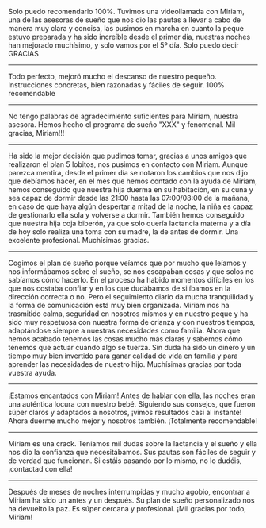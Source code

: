 Solo puedo recomendarlo 100%. Tuvimos una videollamada con Miriam, una de las asesoras de sueño que nos dio las pautas a llevar a cabo de manera muy clara y concisa, las pusimos en marcha en cuanto la peque estuvo preparada y ha sido increíble desde el primer día, nuestras noches han mejorado muchísimo, y solo vamos por el 5º día. Solo puedo decir GRACIAS

---

Todo perfecto, mejoró mucho el descanso de nuestro pequeño. Instrucciones concretas, bien razonadas y fáciles de seguir. 100% recomendable

---

No tengo palabras de agradecimiento suficientes para Miriam, nuestra asesora. Hemos hecho el programa de sueño "XXX" y fenomenal. Mil gracias, Miriam!!!

---

Ha sido la mejor decisión que pudimos tomar, gracias a unos amigos que realizaron el plan 5 lobitos, nos pusimos en contacto con Miriam. Aunque parezca mentira, desde el primer día se notaron los cambios que nos dijo que debíamos hacer, en el mes que hemos contado con la ayuda de Miriam, hemos conseguido que nuestra hija duerma en su habitación, en su cuna y sea capaz de dormir desde las 21:00 hasta las 07:00/08:00 de la mañana, en caso de que haya algún despertar a mitad de la noche, la niña es capaz de gestionarlo ella sola y volverse a dormir.
También hemos conseguido que nuestra hija coja biberón, ya que solo quería lactancia materna y a día de hoy solo realiza una toma con su madre, la de antes de dormir.
Una excelente profesional.
Muchísimas gracias.

---

Cogimos el plan de sueño porque veíamos que por mucho que leíamos y nos informábamos sobre el sueño, se nos escapaban cosas y que solos no sabíamos cómo hacerlo. En el proceso ha habido momentos difíciles en los que nos costaba confiar y en los que dudábamos de si íbamos en la dirección correcta o no. Pero el seguimiento diario da mucha tranquilidad y la forma de comunicación está muy bien organizada. Miriam nos ha trasmitido calma, seguridad en nosotros mismos y en nuestro peque y ha sido muy respetuosa con nuestra forma de crianza y con nuestros tiempos, adaptándose siempre a nuestras necesidades como familia. Ahora que hemos acabado tenemos las cosas mucho más claras y sabemos cómo tenemos que actuar cuando algo se tuerza. Sin duda ha sido un dinero y un tiempo muy bien invertido para ganar calidad de vida en familia y para aprender las necesidades de nuestro hijo. Muchísimas gracias por toda vuestra ayuda.

---

¡Estamos encantados con Miriam! Antes de hablar con ella, las noches eran una auténtica locura con nuestro bebé. Siguiendo sus consejos, que fueron súper claros y adaptados a nosotros, ¡vimos resultados casi al instante! Ahora duerme mucho mejor y nosotros también. ¡Totalmente recomendable!

---

Miriam es una crack. Teníamos mil dudas sobre la lactancia y el sueño y ella nos dio la confianza que necesitábamos. Sus pautas son fáciles de seguir y de verdad que funcionan. Si estáis pasando por lo mismo, no lo dudéis, ¡contactad con ella!

---

Después de meses de noches interrumpidas y mucho agobio, encontrar a Miriam ha sido un antes y un después. Su plan de sueño personalizado nos ha devuelto la paz. Es súper cercana y profesional. ¡Mil gracias por todo, Miriam!